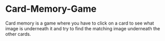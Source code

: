 # Card-Memory-Game

Card memory is a game where you have to click on a card to see what image is underneath it and try to find the matching image underneath the other cards.
